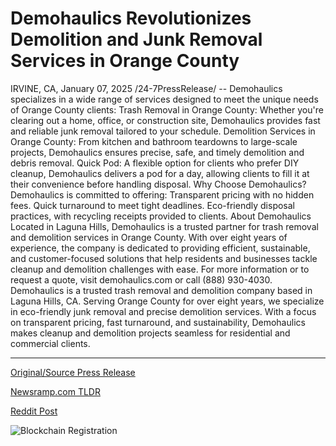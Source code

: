 # Demohaulics Revolutionizes Demolition and Junk Removal Services in Orange County

IRVINE, CA, January 07, 2025 /24-7PressRelease/ -- Demohaulics specializes in a wide range of services designed to meet the unique needs of Orange County clients:  Trash Removal in Orange County: Whether you're clearing out a home, office, or construction site, Demohaulics provides fast and reliable junk removal tailored to your schedule.  Demolition Services in Orange County: From kitchen and bathroom teardowns to large-scale projects, Demohaulics ensures precise, safe, and timely demolition and debris removal. Quick Pod: A flexible option for clients who prefer DIY cleanup, Demohaulics delivers a pod for a day, allowing clients to fill it at their convenience before handling disposal.  Why Choose Demohaulics? Demohaulics is committed to offering:  Transparent pricing with no hidden fees. Quick turnaround to meet tight deadlines. Eco-friendly disposal practices, with recycling receipts provided to clients.  About Demohaulics  Located in Laguna Hills, Demohaulics is a trusted partner for trash removal and demolition services in Orange County. With over eight years of experience, the company is dedicated to providing efficient, sustainable, and customer-focused solutions that help residents and businesses tackle cleanup and demolition challenges with ease.  For more information or to request a quote, visit demohaulics.com or call (888) 930-4030.  Demohaulics is a trusted trash removal and demolition company based in Laguna Hills, CA. Serving Orange County for over eight years, we specialize in eco-friendly junk removal and precise demolition services. With a focus on transparent pricing, fast turnaround, and sustainability, Demohaulics makes cleanup and demolition projects seamless for residential and commercial clients. 

---

[Original/Source Press Release](https://www.24-7pressrelease.com/press-release/517627/demohaulics-revolutionizes-demolition-and-junk-removal-services-in-orange-county)
                    

[Newsramp.com TLDR](https://newsramp.com/curated-news/demohaulics-offers-eco-friendly-trash-removal-and-demolition-services-in-orange-county/6505cfc20147a9214a58d0c1c4592dd0) 

 



[Reddit Post](https://www.reddit.com/r/Lifestyle_Culture/comments/1hvmu46/demohaulics_offers_ecofriendly_trash_removal_and/) 



![Blockchain Registration](https://cdn.newsramp.app/24-7PressRelease/qrcode/251/7/lily8tP4.webp)